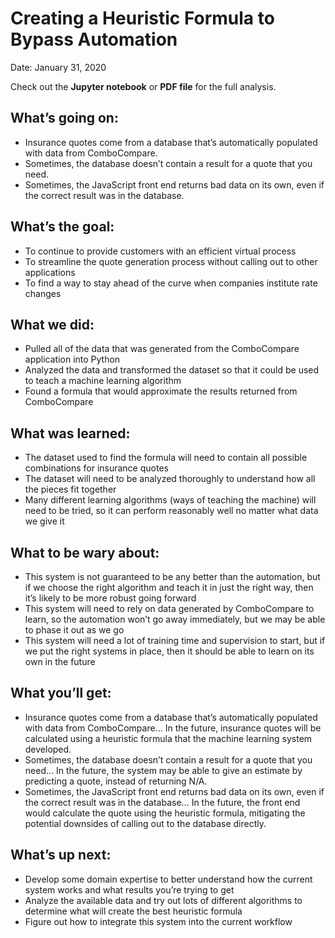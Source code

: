 # Creating a Heuristic Formula to Bypass Automation

Date: January 31, 2020

Check out the **Jupyter notebook** or **PDF file** for the full analysis.

## What’s going on:

- Insurance quotes come from a database that’s automatically populated with data from ComboCompare.
- Sometimes, the database doesn’t contain a result for a quote that you need.
- Sometimes, the JavaScript front end returns bad data on its own, even if the correct result was in the database.

## What’s the goal:

- To continue to provide customers with an efficient virtual process
- To streamline the quote generation process without calling out to other applications
- To find a way to stay ahead of the curve when companies institute rate changes

## What we did:

- Pulled all of the data that was generated from the ComboCompare application into Python
- Analyzed the data and transformed the dataset so that it could be used to teach a machine learning algorithm
- Found a formula that would approximate the results returned from ComboCompare

## What was learned:

- The dataset used to find the formula will need to contain all possible combinations for insurance quotes
- The dataset will need to be analyzed thoroughly to understand how all the pieces fit together
- Many different learning algorithms (ways of teaching the machine) will need to be tried, so it can perform reasonably well no matter what data we give it

## What to be wary about:

- This system is not guaranteed to be any better than the automation, but if we choose the right algorithm and teach it in just the right way, then it’s likely to be more robust going forward
- This system will need to rely on data generated by ComboCompare to learn, so the automation won’t go away immediately, but we may be able to phase it out as we go
- This system will need a lot of training time and supervision to start, but if we put the right systems in place, then it should be able to learn on its own in the future

## What you’ll get:

- Insurance quotes come from a database that’s automatically populated with data from ComboCompare… In the future, insurance quotes will be calculated using a heuristic formula that the machine learning system developed.
- Sometimes, the database doesn’t contain a result for a quote that you need… In the future, the system may be able to give an estimate by predicting a quote, instead of returning N/A.
- Sometimes, the JavaScript front end returns bad data on its own, even if the correct result was in the database… In the future, the front end would calculate the quote using the heuristic formula, mitigating the potential downsides of calling out to the database directly.

## What’s up next:

- Develop some domain expertise to better understand how the current system works and what results you’re trying to get
- Analyze the available data and try out lots of different algorithms to determine what will create the best heuristic formula
- Figure out how to integrate this system into the current workflow
